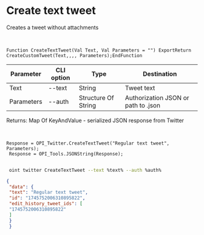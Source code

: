 ﻿---
sidebar_position: 1
---

# Create text tweet
 Creates a tweet without attachments


<br/>


`Function CreateTextTweet(Val Text, Val Parameters = "") ExportReturn CreateCustomTweet(Text,,,, Parameters);EndFunction`

 | Parameter | CLI option | Type | Destination |
 |-|-|-|-|
 | Text | --text | String | Tweet text |
 | Parameters | --auth | Structure Of String | Authorization JSON or path to .json |

 
 Returns: Map Of KeyAndValue - serialized JSON response from Twitter

<br/>




```bsl title="Code example"
Response = OPI_Twitter.CreateTextTweet("Regular text tweet", Parameters);
 Response = OPI_Tools.JSONString(Response);
```
	


```sh title="CLI command example"
 
 oint twitter CreateTextTweet --text %text% --auth %auth%

```

```json title="Result"
{
 "data": {
 "text": "Regular text tweet",
 "id": "1745752006310895822",
 "edit_history_tweet_ids": [
 "1745752006310895822"
 ]
 }
 }
```
